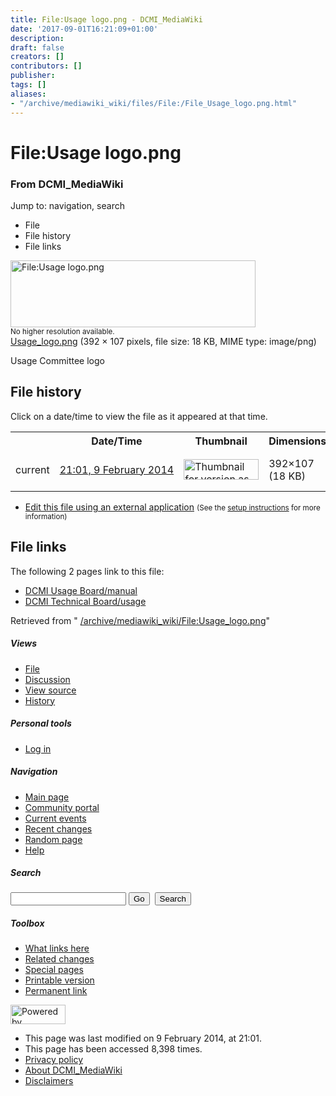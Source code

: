```yaml
---
title: File:Usage logo.png - DCMI_MediaWiki
date: '2017-09-01T16:21:09+01:00'
description: 
draft: false
creators: []
contributors: []
publisher: 
tags: []
aliases:
- "/archive/mediawiki_wiki/files/File:/File_Usage_logo.png.html"
---
```


<a id="top"></a>
# File:Usage logo.png

### From DCMI\_MediaWiki

Jump to: navigation, search
<!-- start content -->
- File
- File history
- File links

 [<img alt="File:Usage logo.png" src="/images/a/a7/Usage_logo.png" width="392" height="107">](/archive/mediawiki_wiki/files/Usage_logo.png)  
<small>No higher resolution available.</small>  
 [Usage\_logo.png](/images/a/a7/Usage_logo.png)‎ (392 × 107 pixels, file size: 18 KB, MIME type: image/png)

Usage Committee logo

<!-- 
NewPP limit report
Preprocessor node count: 1/1000000
Post-expand include size: 0/2097152 bytes
Template argument size: 0/2097152 bytes
Expensive parser function count: 0/100
-->
## File history

Click on a date/time to view the file as it appeared at that time.

<table class="wikitable filehistory">
  <tr>
    <td></td>
    <th>Date/Time</th>
    <th>Thumbnail</th>
    <th>Dimensions</th>
    <th>User</th>
    <th>Comment</th>
  </tr>
  <tr>
    <td>current</td>
    <td class="filehistory-selected" style="white-space: nowrap;"><a href="/archive/mediawiki_wiki/files/Usage_logo.png">21:01, 9 February 2014</a></td>
    <td><a href="/images/a/a7/Usage_logo.png"><img alt="Thumbnail for version as of 21:01, 9 February 2014" src="/images/a/a7/Usage_logo.png" width="120" height="33"></a></td>
    <td>392×107 <span style="white-space: nowrap;">(18 KB)</span>
    </td>
    <td>
      <a href="/index.php?title=User:StuartSutton&amp;action=edit&amp;redlink=1" class="new mw-userlink" title="User:StuartSutton (page does not exist)">StuartSutton</a> <span style="white-space: nowrap;"> <span class="mw-usertoollinks">(<a href="/index.php?title=User_talk:StuartSutton&amp;action=edit&amp;redlink=1" class="new" title="User talk:StuartSutton (page does not exist)">Talk</a> | <a href="/index.php/Special:Contributions/StuartSutton" title="Special:Contributions/StuartSutton">contribs</a>)</span></span>
    </td>
    <td> <span class="comment">(Usage Committee logo)</span>
    </td>
  </tr>
</table>

  

- [Edit this file using an external application](/index.php?title=File:Usage_logo.png&action=edit&externaledit=true&mode=file "File:Usage logo.png") <small>(See the <a href="http://www.mediawiki.org/wiki/Manual:External_editors" class="external text" rel="nofollow">setup instructions</a> for more information)</small>

## File links

The following 2 pages link to this file:

- [DCMI Usage Board/manual](/index.php/DCMI_Usage_Board/manual "DCMI Usage Board/manual")
- [DCMI Technical Board/usage](/index.php/DCMI_Technical_Board/usage "DCMI Technical Board/usage")

Retrieved from " [/archive/mediawiki_wiki/File:Usage\_logo.png](/archive/mediawiki_wiki/files/File:/File:Usage_logo.png.html)"

<!-- end content -->

##### Views

- [File](/archive/mediawiki_wiki/files/File:/File:Usage_logo.png.html "View the file page [c]")
- [Discussion](/index.php?title=File_talk:Usage_logo.png&action=edit&redlink=1 "Discussion about the content page [t]")
- [View source](/index.php?title=File:Usage_logo.png&action=edit "This page is protected.
You can view its source [e]")
- [History](/index.php?title=File:Usage_logo.png&action=history "Past revisions of this page [h]")

##### Personal tools

- [Log in](/index.php?title=Special:UserLogin&returnto=File:Usage_logo.png "You are encouraged to log in; however, it is not mandatory [o]")

<script type="text/javascript"> if (window.isMSIE55) fixalpha(); </script>

##### Navigation

- [Main page](/index.php/Main_Page "Visit the main page [z]")
- [Community portal](/index.php/DCMI_MediaWiki:Community_portal "About the project, what you can do, where to find things")
- [Current events](/index.php/DCMI_MediaWiki:Current_events "Find background information on current events")
- [Recent changes](/index.php/Special:RecentChanges "The list of recent changes in the wiki [r]")
- [Random page](/index.php/Special:Random "Load a random page [x]")
- [Help](/index.php/Help:Contents "The place to find out")

##### <label for="searchInput">Search</label>

<form action="/index.php" id="searchform">
				<input type="hidden" name="title" value="Special:Search">
				<input id="searchInput" title="Search DCMI_MediaWiki" accesskey="f" type="search" name="search">
				<input type="submit" name="go" class="searchButton" id="searchGoButton" value="Go" title="Go to a page with this exact name if exists"> 
				<input type="submit" name="fulltext" class="searchButton" id="mw-searchButton" value="Search" title="Search the pages for this text">
			</form>

##### Toolbox

- [What links here](/index.php/Special:WhatLinksHere/File:Usage_logo.png "List of all wiki pages that link here [j]")
- [Related changes](/index.php/Special:RecentChangesLinked/File:Usage_logo.png "Recent changes in pages linked from this page [k]")
- [Special pages](/index.php/Special:SpecialPages "List of all special pages [q]")
- [Printable version](/index.php?title=File:Usage_logo.png&printable=yes "Printable version of this page [p]")
- [Permanent link](/index.php?title=File:Usage_logo.png&oldid=6558 "Permanent link to this revision of the page")

<!-- end of the left (by default at least) column -->

 [<img src="/skins/common/images/poweredby_mediawiki_88x31.png" height="31" width="88" alt="Powered by MediaWiki">](http://www.mediawiki.org/)

- This page was last modified on 9 February 2014, at 21:01.
- This page has been accessed 8,398 times.
- [Privacy policy](/index.php/DCMI_MediaWiki:Privacy_policy "DCMI MediaWiki:Privacy policy")
- [About DCMI\_MediaWiki](/index.php/DCMI_MediaWiki:About "DCMI MediaWiki:About")
- [Disclaimers](/index.php/DCMI_MediaWiki:General_disclaimer "DCMI MediaWiki:General disclaimer")

<script>if (window.runOnloadHook) runOnloadHook();</script><!-- Served in 0.451 secs. -->
